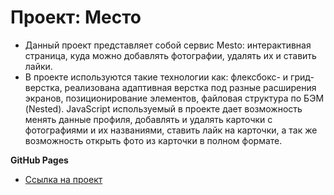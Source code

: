 # Проект: Место

* Данный проект представляет собой сервис Mesto: интерактивная страница, куда можно добавлять фотографии, удалять их и ставить лайки.
* В проекте используются такие технологии как: флексбокс- и грид-верстка, реализована адаптивная верстка под разные расширения экранов, позиционирование элементов, файловая структура по БЭМ (Nested). JavaScript используемый в проекте дает возможность менять данные профиля, добавлять и удалять карточки с фотографиями и их названиями, ставить лайк на карточки, а так же возможность открыть фото из карточки в полном формате.

**GitHub Pages**

* [Ссылка на проект](https://margoshabanova.github.io/mesto/index.html)
